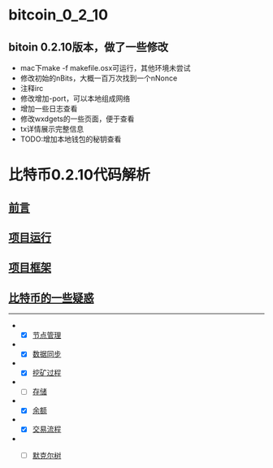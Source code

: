 # bitcoin_0_2_10

## bitoin 0.2.10版本，做了一些修改

* mac下make -f makefile.osx可运行，其他环境未尝试
* 修改初始的nBits，大概一百万次找到一个nNonce
* 注释irc
* 修改增加-port，可以本地组成网络
* 增加一些日志查看
* 修改wxdgets的一些页面，便于查看
* tx详情展示完整信息
* TODO:增加本地钱包的秘钥查看

# 比特币0.2.10代码解析

## [前言](./docs/start.md)
## [项目运行](./docs/running.md)
## [项目框架](./docs/arc.md)
## [比特币的一些疑惑](./docs/questions.md)
***
* - [x]  [节点管理](./docs/nodes.md)
* - [x]  [数据同步](./docs/data_sync.md)
* - [x]  [挖矿过程](./docs/miner.md)
* - [ ]  [存储](./docs/db.md)
* - [x]  [余额](./docs/balance.md)
* - [x]  [交易流程](./docs/transaction.md)
* - [ ]  [默克尔树](./docs/merkle.md)


